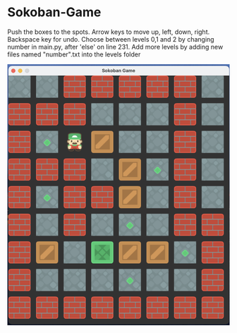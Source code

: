 # Sokoban-Game
Push the boxes to the spots.
Arrow keys to move up, left, down, right.
Backspace key for undo.
Choose between levels 0,1 and 2 by changing number in main.py, after 'else' on line 231.
Add more levels by adding new files named "number".txt into the levels folder

![screenshot1](https://github.com/fabbiha-kalam/Sokoban-Game/blob/main/Screenshot%201.png?raw=true)
